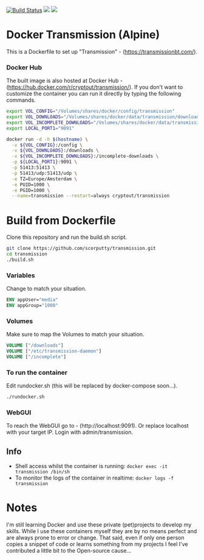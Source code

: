 [![Build Status](https://travis-ci.org/scorputty/transmission.svg?branch=master)](https://travis-ci.org/scorputty/transmission) [![](https://images.microbadger.com/badges/image/cryptout/transmission.svg)](https://microbadger.com/images/cryptout/transmission "Get your own image badge on microbadger.com") [![](https://images.microbadger.com/badges/version/cryptout/transmission.svg)](https://microbadger.com/images/cryptout/transmission "Get your own version badge on microbadger.com")

# Docker Transmission (Alpine)

This is a Dockerfile to set up "Transmission" - (https://transmissionbt.com/).

### Docker Hub
The built image is also hosted at Docker Hub - (https://hub.docker.com/r/cryptout/transmission/).
If you don't want to customize the container you can run it directly by typing the following commands.
```sh
export VOL_CONFIG="/Volumes/shares/docker/config/transmission"
export VOL_DOWNLOADS="/Volumes/shares/docker/data/transmission/downloads"
export VOL_INCOMPLETE_DOWNLOADS="/Volumes/shares/docker/data/transmission/incomplete"
export LOCAL_PORT1="9091"

docker run -d -h $(hostname) \
  -v ${VOL_CONFIG}:/config \
  -v ${VOL_DOWNLOADS}:/downloads \
  -v ${VOL_INCOMPLETE_DOWNLOADS}:/incomplete-downloads \
  -p ${LOCAL_PORT1}:9091 \
  -p 51413:51413 \
  -p 51413/udp:51413/udp \
  -e TZ=Europe/Amsterdam \
  -e PUID=1000 \
  -e PGID=1000 \
  --name=transmission --restart=always cryptout/transmission
```

# Build from Dockerfile
Clone this repository and run the build.sh script.
```sh
git clone https://github.com/scorputty/transmission.git
cd transmission
./build.sh
```

### Variables
Change to match your situation.
```Dockerfile
ENV appUser="media"
ENV appGroup="1000"
```

### Volumes
Make sure to map the Volumes to match your situation.
```Dockerfile
VOLUME ["/downloads"]
VOLUME ["/etc/transmission-daemon"]
VOLUME ["/incomplete"]
```

### To run the container
Edit rundocker.sh (this will be replaced by docker-compose soon...).
```sh
./rundocker.sh
```

### WebGUI
To reach the WebGUI go to - (http://localhost:9091).
Or replace localhost with your target IP. Login with admin/transmission.

## Info
* Shell access whilst the container is running: `docker exec -it transmission /bin/sh`
* To monitor the logs of the container in realtime: `docker logs -f transmission`

# Notes
I'm still learning Docker and use these private (pet)projects to develop my skills.
While I use these containers myself they are by no means perfect and are always prone to error or change.
That said, even if only one person copies a snippet of code or learns something from my projects I feel I've contributed a little bit to the Open-source cause...
